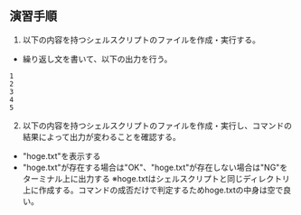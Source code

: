 ## 演習手順

1. 以下の内容を持つシェルスクリプトのファイルを作成・実行する。
  - 繰り返し文を書いて、以下の出力を行う。 
  ```
  1
  2
  3
  4
  5
  ```

2. 以下の内容を持つシェルスクリプトのファイルを作成・実行し、コマンドの結果によって出力が変わることを確認する。
  - "hoge.txt"を表示する
  - "hoge.txt"が存在する場合は"OK"、"hoge.txt"が存在しない場合は"NG"をターミナル上に出力する
※hoge.txtはシェルスクリプトと同じディレクトリ上に作成する。コマンドの成否だけで判定するためhoge.txtの中身は空で良い。

